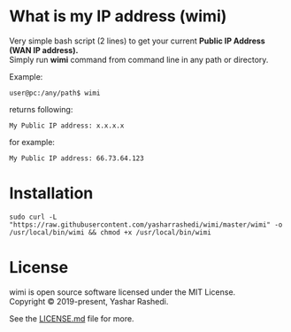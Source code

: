 # What is my IP address (wimi)  

Very simple bash script (2 lines) to get your current **Public IP Address (WAN IP address).**  
Simply run  **wimi** command from command line in any path or directory.

Example:
```shell
user@pc:/any/path$ wimi
```
returns following:
```shell
My Public IP address: x.x.x.x
```
for example:
```shell
My Public IP address: 66.73.64.123
```

# Installation
```shell
sudo curl -L "https://raw.githubusercontent.com/yasharrashedi/wimi/master/wimi" -o /usr/local/bin/wimi && chmod +x /usr/local/bin/wimi
```

# License
wimi is open source software licensed under the MIT License.  
Copyright © 2019-present, Yashar Rashedi.<br>

See the [LICENSE.md](https://github.com/yasharrashedi/wimi/blob/master/LICENSE) file for more.
